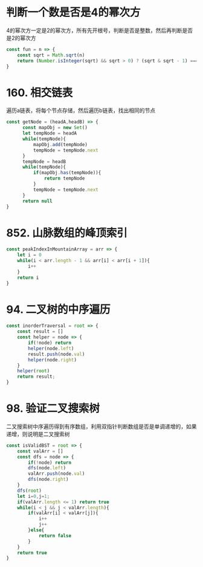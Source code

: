 # 判断一个数是否是4的幂次方

4的幂次方一定是2的幂次方，所有先开根号，判断是否是整数，然后再判断是否是2的幂次方
```js
const fun = n => {
    const sqrt = Math.sqrt(n)
    return (Number.isInteger(sqrt) && sqrt > 0) ? (sqrt & sqrt - 1) === 0 : false 
}
```

# 160. 相交链表  

遍历a链表，将每个节点存储，然后遍历b链表，找出相同的节点
```js
const getNode = (headA,headB) => {
      const mapObj = new Set()
      let tempNode = headA
      while(tempNode){
          mapObj.add(tempNode)
          tempNode = tempNode.next
      }
      tempNode = headB
      while(tempNode){
          if(mapObj.has(tempNode)){
              return tempNode
          }
          tempNode = tempNode.next
      }
      return null
}
```

# 852. 山脉数组的峰顶索引  
```js
const peakIndexInMountainArray = arr => {
    let i = 0
    while(i < arr.length - 1 && arr[i] < arr[i + 1]){
        i++
    }
    return i
}
```

# 94. 二叉树的中序遍历
```js
const inorderTraversal = root => {
    const result = []
    const helper = node => {
        if(!node) return
        helper(node.left)
        result.push(node.val)
        helper(node.right)
    }
    helper(root)
    return result;
}
```


# 98. 验证二叉搜索树

二叉搜索树中序遍历得到有序数组，利用双指针判断数组是否是单调递增的，如果递增，则说明是二叉搜索树
```js
const isValidBST = root => {
    const valArr = []
    const dfs = node => {
        if(!node) return
        dfs(node.left)
        valArr.push(node.val)
        dfs(node.right)
    }
    dfs(root)
    let i=0,j=1;
    if(valArr.length <= 1) return true
    while(i < j && j < valArr.length){
        if(valArr[i] < valArr[j]){
            i++
            j++
        }else{
            return false
        }
    }
    return true
}
```